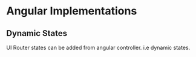 # Angular Implementations

## Dynamic States
UI Router states can be added from angular controller. i.e dynamic states.